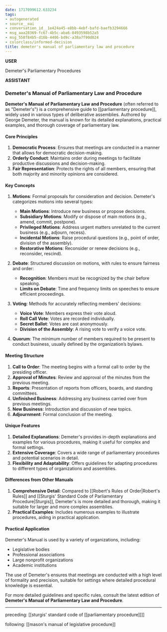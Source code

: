 ```yaml
---
date: 1717099612.633234
tags:
- autogenerated
- source__oai
- conversation_id__1e424a45-e8bb-4ebf-bafd-baefb3294666
- msg_aaa28369-fc67-4b5c-aba6-8493598b52a5
- msg_558f84b5-d16b-4406-bd9c-a38a7f90d024
- colorclass/informed-decision
title: demeter's manual of parliamentary law and procedure
---
```


**USER**

Demeter's Parliamentary Procedures


**ASSISTANT**

### Demeter's Manual of Parliamentary Law and Procedure

**Demeter's Manual of Parliamentary Law and Procedure** (often referred to as "Demeter's") is a comprehensive guide to [[parliamentary procedure]], widely used in various types of deliberative assemblies. Authored by George Demeter, the manual is known for its detailed explanations, practical examples, and thorough coverage of parliamentary law.

#### Core Principles

1. **Democratic Process**: Ensures that meetings are conducted in a manner that allows for democratic decision-making.
2. **Orderly Conduct**: Maintains order during meetings to facilitate productive discussions and decision-making.
3. **Fair Representation**: Protects the rights of all members, ensuring that both majority and minority opinions are considered.

#### Key Concepts

1. **Motions**: Formal proposals for consideration and decision. Demeter's categorizes motions into several types:
   - **Main Motions**: Introduce new business or propose decisions.
   - **Subsidiary Motions**: Modify or dispose of main motions (e.g., amend, commit, postpone).
   - **Privileged Motions**: Address urgent matters unrelated to the current business (e.g., adjourn, recess).
   - **Incidental Motions**: Raise procedural questions (e.g., point of order, division of the assembly).
   - **Restorative Motions**: Reconsider or renew decisions (e.g., reconsider, rescind).

2. **Debate**: Structured discussion on motions, with rules to ensure fairness and order:
   - **Recognition**: Members must be recognized by the chair before speaking.
   - **Limits on Debate**: Time and frequency limits on speeches to ensure efficient proceedings.

3. **Voting**: Methods for accurately reflecting members' decisions:
   - **Voice Vote**: Members express their vote aloud.
   - **Roll Call Vote**: Votes are recorded individually.
   - **Secret Ballot**: Votes are cast anonymously.
   - **Division of the Assembly**: A rising vote to verify a voice vote.

4. **Quorum**: The minimum number of members required to be present to conduct business, usually defined by the organization’s bylaws.

#### Meeting Structure

1. **Call to Order**: The meeting begins with a formal call to order by the presiding officer.
2. **Approval of Minutes**: Review and approval of the minutes from the previous meeting.
3. **Reports**: Presentation of reports from officers, boards, and standing committees.
4. **Unfinished Business**: Addressing any business carried over from previous meetings.
5. **New Business**: Introduction and discussion of new topics.
6. **Adjournment**: Formal conclusion of the meeting.

#### Unique Features

1. **Detailed Explanations**: Demeter's provides in-depth explanations and examples for various procedures, making it useful for complex and formal settings.
2. **Extensive Coverage**: Covers a wide range of parliamentary procedures and potential scenarios in detail.
3. **Flexibility and Adaptability**: Offers guidelines for adapting procedures to different types of organizations and assemblies.

#### Differences from Other Manuals

1. **Comprehensive Detail**: Compared to [[Robert's Rules of Order|Robert's Rules]] and [[Sturgis' Standard Code of Parliamentary Procedure|Sturgis]], Demeter's is more detailed and thorough, making it suitable for larger and more complex assemblies.
2. **Practical Examples**: Includes numerous examples to illustrate procedures, aiding in practical application.

#### Practical Application

Demeter's Manual is used by a variety of organizations, including:

- Legislative bodies
- Professional associations
- Large nonprofit organizations
- Academic institutions

The use of Demeter's ensures that meetings are conducted with a high level of formality and precision, suitable for settings where detailed procedural knowledge is essential.

For more detailed guidelines and specific rules, consult the latest edition of **Demeter's Manual of Parliamentary Law and Procedure**.


---

preceding: [[sturgis' standard code of [[parliamentary procedure]]]]  


following: [[mason's manual of legislative procedure]]